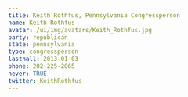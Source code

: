 ```yaml
---
title: Keith Rothfus, Pennsylvania Congressperson
name: Keith Rothfus
avatar: /ui/img/avatars/Keith_Rothfus.jpg
party: republican
state: pennsylvania
type: congressperson
lasthall: 2013-01-03
phone: 202-225-2065
never: TRUE
twitter: KeithRothfus
---
```

